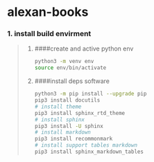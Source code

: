 # alexan-books

### 1. install build envirment

> 1. ####create and active python env
>
>    ```bash
>    python3 -m venv env
>    source env/bin/activate
>    ```
>
> 2. ####install deps software
>
>    ```bash
>    python3 -m pip install --upgrade pip
>    pip3 install docutils
>    # install theme
>    pip3 install sphinx_rtd_theme
>    # install sphinx
>    pip3 install -U sphinx
>    # install markdown
>    pip3 install recommonmark
>    # install support tables markdown
>    pip3 install sphinx_markdown_tables
>    ```
>
